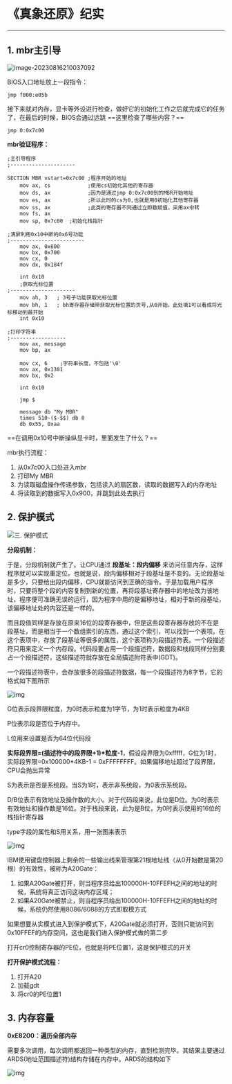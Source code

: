 # 《真象还原》纪实
--------------------------------



## 1. mbr主引导

![image-20230816210037092](C:\Users\16567\Desktop\images\image-20230816210037092.png)

BIOS入口地址放上一段指令：

```assembly
jmp f000:e05b
```

接下来就对内存，显卡等外设进行检查，做好它的初始化工作之后就完成它的任务了，在最后的时候，BIOS会通过远跳 ==这里检查了哪些内容？==

```assembly
jmp 0:0x7c00
```

**mbr验证程序：**

```assembly
;主引导程序
;---------------------

SECTION MBR vstart=0x7c00 ;程序开始的地址
    mov ax, cs            ;使用cs初始化其他的寄存器
    mov ds, ax            ;因为是通过jmp 0:0x7c00到的MBR开始地址
    mov es, ax            ;所以此时的cs为0,也就是用0初始化其他寄存器
    mov ss, ax            ;此类的寄存器不同通过立即数赋值，采用ax中转
    mov fs, ax
    mov sp, 0x7c00  ;初始化栈指针

;清屏利用0x10中断的0x6号功能
;------------------------
    mov ax, 0x600
    mov bx, 0x700
    mov cx, 0
    mov dx, 0x184f

    int 0x10
    ;获取光标位置
;---------------------
    mov ah, 3   ; 3号子功能获取光标位置
    mov bh, 1   ; bh寄存器存储带获取光标位置的页号,从0开始，此处填1可以看成将光标移动到最开始
    int 0x10

;打印字符串
;------------------
    mov ax, message
    mov bp, ax

    mov cx, 6    ;字符串长度，不包括'\0'
    mov ax, 0x1301
    mov bx, 0x2

    int 0x10		

    jmp $

    message db "My MBR"
    times 510-($-$$) db 0 
    db 0x55, 0xaa
```

==在调用0x10号中断操纵显卡时，里面发生了什么？==

mbr执行流程：

1. 从0x7c00入口处进入mbr
2. 打印My MBR
3. 为读取磁盘操作传递参数，包括读入的扇区数，读取的数据写入的内存地址
4. 将读取到的数据写入0x900，并跳到此处去执行

## 2. 保护模式

![三. 保护模式](C:\Users\16567\Desktop\images\v2-6aa0bdffd2888bc38fcbe22d67452c51_720w.png)

**分段机制：**

于是，分段机制就产生了。让CPU通过 **段基址：段内偏移** 来访问任意内存，这样程序就可以实现重定位。也就是说，段内偏移相对于段基址是不变的。无论段基址是多少，只要给出段内偏移，CPU就能访问到正确的指令。于是加载用户程序时，只要将整个段的内容复制到新的位置，再将段基址寄存器中的地址改为该地址，程序便可准确无误的运行，因为程序中用的是偏移地址，相对于新的段基址，该偏移地址处的内容还是一样的。

而且段值同样是存放在原来16位的段寄存器中，但是这些段寄存器存放的不在是段基址，而是相当于一个数组索引的东西，通过这个索引，可以找到一个表项。在这个表项中，存放了段基址等很多的属性，这个表项称为段描述符表。一个段描述符只用来定义一个内存段。代码段要占用一个段描述符，数据段和栈段同样分别要占一个段描述符，这些描述符就存放在全局描述附符表中(GDT)。

一个段描述符表中，会存放很多的段描述符数据，每一个段描述符为8字节，它的格式如下图所示

![img](C:\Users\16567\Desktop\images\v2-2664817822c89c64a9e8adc8c34495cc_720w.jpg)

G位表示段界限粒度，为0时表示粒度为1字节，为1时表示粒度为4KB

P位表示段是否位于内存中。

L位用来设置是否为64位代码段

**实际段界限=(描述符中的段界限+1)\*粒度-1**，假设段界限为0xfffff，G位为1时，实际段界限=0x100000*4KB-1 = 0xFFFFFFFF。如果偏移地址超过了段界限，CPU会抛出异常

S为表示是否是系统段。当S为1时，表示非系统段，为0表示系统段。

D/B位表示有效地址及操作数的大小。对于代码段来说，此位是D位。为0时表示有效地址和操作数是16位。对于栈段来说，此为是B位，为0时表示使用的16位的栈指针寄存器

type字段的属性和S用关系，用一张图来表示

![img](C:\Users\16567\Desktop\images\v2-b1ddb4221e46ac7204e30661c8c992e6_720w.jpg)

IBM使用键盘控制器上剩余的一些输出线来管理第21根地址线（从0开始数是第20根）的有效性，被称为A20Gate：



1. 如果A20Gate被打开，则当程序员给出100000H-10FFEFH之间的地址的时候，系统将真正访问这块内存区域；
2. 如果A20Gate被禁止，则当程序员给出100000H-10FFEFH之间的地址的时候，系统仍然使用8086/8088的方式即取模方式

如果想要从实模式进入到保护模式下，A20Gate就必须打开，否则只能访问到0x10FFEF的内存空间，这也是我们进入保护模式做的第二步

打开cr0控制寄存器的PE位，也就是将PE位置1，这是保护模式的开关

**打开保护模式流程：**

1. 打开A20
2. 加载gdt
3. 将cr0的PE位置1



## 3. 内存容量

**0xE8200：遍历全部内存**

需要多次调用，每次调用都返回一种类型的内存，直到检测完毕。其结果主要通过ARDS(地址范围描述符)结构存储在内存中。ARDS的结构如下

![img](C:\Users\16567\Desktop\images\v2-aa308e7d863b6f505c89a35cee6abb7f_720w.jpg)



